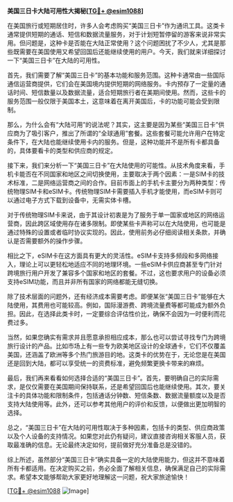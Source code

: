 **美国三日卡大陆可用性大揭秘[[TG💪+ @esim1088](https://t.me/s/esim1088)]**

在美国旅行或短期居住时，许多人会考虑购买“美国三日卡”作为通讯工具。这类卡通常提供短期的通话、短信和数据流量服务，对于计划短暂停留的游客来说非常实用。但问题是，这种卡是否能在大陆正常使用？这个问题困扰了不少人，尤其是那些既需要在美国使用又希望回国后还能继续使用的用户。今天，我们就来详细探讨一下“美国三日卡”在大陆的可用性。

首先，我们需要了解“美国三日卡”的基本功能和服务范围。这种卡通常由一些国际通信运营商提供，它们会在美国境内提供短期的网络服务。卡内预存了一定量的通话时间、短信数量以及数据流量，适合短期旅行者在美期间使用。然而，这些卡的服务范围一般仅限于美国本土，这意味着在离开美国后，卡的功能可能会受到限制。

那么，为什么会有“大陆可用”的说法呢？其实，这主要是因为某些“美国三日卡”供应商为了吸引客户，推出了所谓的“全球通用”套餐。这些套餐可能允许用户在特定条件下，在大陆也能继续使用卡内的服务。但是，这种功能并不是所有卡都具备的，具体要看卡的类型和供应商的规定。

接下来，我们来分析一下“美国三日卡”在大陆使用的可能性。从技术角度来看，手机卡能否在不同国家和地区之间切换使用，主要取决于两个因素：一是SIM卡的技术标准，二是网络运营商之间的合作。目前市面上的手机卡主要分为两种类型：传统物理SIM卡和eSIM卡。传统物理SIM卡需要插入手机才能使用，而eSIM卡则可以通过电子方式下载到设备中，无需实体卡槽。

对于传统物理SIM卡来说，由于其设计初衷是为了服务于单一国家或地区的网络运营商，因此跨区域使用存在诸多限制。即使某些卡声称可以在大陆使用，也可能是通过特殊的设置或者临时协议实现的。因此，使用前务必仔细阅读相关条款，并确认是否需要额外的操作步骤。

相比之下，eSIM卡在这方面具有更大的灵活性。eSIM卡支持多频段和多网络接入，理论上可以更轻松地适应不同的地理环境。一些eSIM卡供应商甚至专门针对跨境旅行用户开发了兼容多个国家和地区的套餐。不过，这也要求用户的设备必须支持eSIM功能，而且并非所有国家的网络都能无缝切换。

除了技术层面的问题外，还有经济成本需要考虑。即便某张“美国三日卡”能够在大陆使用，其费用也可能较高。例如，国际漫游费、跨境流量费等都可能成为额外负担。因此，在选择此类卡时，一定要综合评估性价比，确保不会因为一时便利而花费过多。

当然，如果您确实有需求并且愿意承担相应成本，那么也可以尝试寻找专门为跨境旅行设计的产品。比如市场上有一些专为欧美地区设计的全球通卡，它们不仅覆盖美国，还涵盖了欧洲等多个热门旅游目的地。这类卡的优势在于，无论您是在美国还是回到大陆，都可以享受统一的资费标准，避免频繁更换卡带来的麻烦。

最后，我们再来看看如何选择合适的“美国三日卡”。首先，要明确自己的实际需求，是仅仅需要在美国期间保持联系，还是希望回国后也能继续使用。其次，要关注卡的具体功能和限制条件，包括通话分钟数、短信条数、数据流量额度以及是否支持大陆使用等。此外，还可以参考其他用户的评价和反馈，以便做出更加明智的选择。

总之，“美国三日卡”在大陆的可用性取决于多种因素，包括卡的类型、供应商政策以及个人设备的支持情况。如果您对此仍有疑问，建议直接咨询相关客服人员，获取最准确的信息。无论最终决定如何，提前做好充分准备总是没错的。

综上所述，虽然部分“美国三日卡”确实具备一定的大陆使用能力，但这并不意味着所有卡都适用。在决定购买之前，务必全面了解相关信息，确保满足自己的实际需求。希望本文能够帮助大家更好地理解这一问题，祝大家旅途愉快！

[[TG💪+ @esim1088](https://t.me/s/esim1088) ![Image](https://i.postimg.cc/4NQfJmqS/Snipaste-2025-05-13-00-14-12.png)]